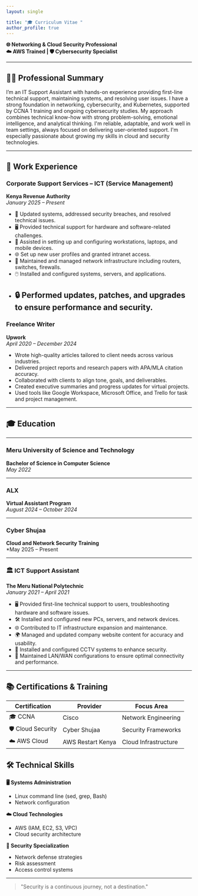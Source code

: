```yaml
---
layout: single

title: "🎓 Curriculum Vitae "
author_profile: true
---
```


**🌐 Networking & Cloud Security Professional**  
**☁️ AWS Trained | 🛡️ Cybersecurity Specialist**

---

## 👩‍💻 Professional Summary

I’m an IT Support Assistant with hands-on experience providing first-line technical support,
maintaining systems, and resolving user issues. I have a strong foundation in networking,
cybersecurity, and Kubernetes, supported by CCNA 1 training and ongoing cybersecurity
studies. My approach combines technical know-how with strong problem-solving, emotional
intelligence, and analytical thinking. I'm reliable, adaptable, and work well in team settings,
always focused on delivering user-oriented support. I'm especially passionate about growing my
skills in cloud and security technologies.

---
## 💼 Work Experience
### Corporate Support Services – ICT (Service Management)  
**Kenya Revenue Authority**  
*January 2025 – Present*

- 🔧 Updated systems, addressed security breaches, and resolved technical issues.  
- 🖥️ Provided technical support for hardware and software-related challenges.  
- 🧰 Assisted in setting up and configuring workstations, laptops, and mobile devices.  
- 🌐 Set up new user profiles and granted intranet access.  
- 📡 Maintained and managed network infrastructure including routers, switches, firewalls.  
- 🖱️ Installed and configured systems, servers, and applications.  
- 🔒 Performed updates, patches, and upgrades to ensure performance and security.
  ---
###  Freelance Writer  
**Upwork**  
*April 2020 – December 2024*

- Wrote high-quality articles tailored to client needs across various industries.  
- Delivered project reports and research papers with APA/MLA citation accuracy.  
- Collaborated with clients to align tone, goals, and deliverables.  
- Created executive summaries and progress updates for virtual projects.  
-  Used tools like Google Workspace, Microsoft Office, and Trello for task and project management.
---
## 🎓 Education

---

###  Meru University of Science and Technology  
**Bachelor of Science in Computer Science**  
*May 2022*

---

###  ALX  
**Virtual Assistant Program**  
*August 2024 – October 2024*

---

### Cyber Shujaa  
**Cloud and Network Security Training**  
*May 2025 – Present

---
### 🏛️ ICT Support Assistant  
**The Meru National Polytechnic**  
*January 2021 – April 2021*

- 🖥️ Provided first-line technical support to users, troubleshooting hardware and software issues.  
- 🛠️ Installed and configured new PCs, servers, and network devices.  
- 🌐 Contributed to IT infrastructure expansion and maintenance.  
- 🌍 Managed and updated company website content for accuracy and usability.  
- 🎥 Installed and configured CCTV systems to enhance security.  
- 🔌 Maintained LAN/WAN configurations to ensure optimal connectivity and performance.

---

## 📚 Certifications & Training

| Certification | Provider | Focus Area |
|--------------|----------|------------|
| 🎓 CCNA | Cisco | Network Engineering |
| 🛡️ Cloud Security | Cyber Shujaa | Security Frameworks |
| ☁️ AWS Cloud | AWS Restart Kenya | Cloud Infrastructure |
 

## 🛠️ Technical Skills

**🖥️ Systems Administration**
- Linux command line (sed, grep, Bash)
- Network configuration

**☁️ Cloud Technologies**  
- AWS (IAM, EC2, S3, VPC)
- Cloud security architecture

**🔐 Security Specialization**  
- Network defense strategies
- Risk assessment
- Access control systems

---


> "Security is a continuous journey, not a destination."

